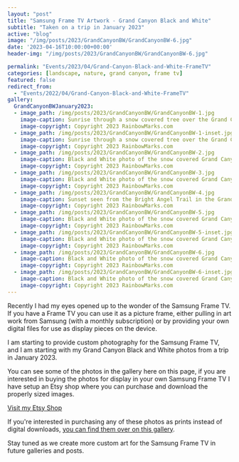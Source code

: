 ```yaml
---
layout: "post"
title: "Samsung Frame TV Artwork - Grand Canyon Black and White"
subtitle: "Taken on a trip in January 2023"
active: "blog"
image: "/img/posts/2023/GrandCanyonBW/GrandCanyonBW-6.jpg"
date: '2023-04-16T10:00:00+00:00'
header-img: "/img/posts/2023/GrandCanyonBW/GrandCanyonBW-6.jpg"

permalink: "Events/2023/04/Grand-Canyon-Black-and-White-FrameTV"
categories: [landscape, nature, grand canyon, frame tv]
featured: false
redirect_from: 
  - "Events/2022/04/Grand-Canyon-Black-and-White-FrameTV"
gallery:
  GrandCanyonBWJanuary2023:
  - image_path: /img/posts/2023/GrandCanyonBW/GrandCanyonBW-1.jpg
    image-caption: Sunrise through a snow covered tree over the Grand Canyon
    image-copyright: Copyright 2023 RainbowMarks.com
  - image_path: /img/posts/2023/GrandCanyonBW/GrandCanyonBW-1-inset.jpg
    image-caption: Sunrise through a snow covered tree over the Grand Canyon inset into a Samsung Frame TV
    image-copyright: Copyright 2023 RainbowMarks.com
  - image_path: /img/posts/2023/GrandCanyonBW/GrandCanyonBW-2.jpg
    image-caption: Black and White photo of the snow covered Grand Canyon
    image-copyright: Copyright 2023 RainbowMarks.com
  - image_path: /img/posts/2023/GrandCanyonBW/GrandCanyonBW-3.jpg
    image-caption: Black and White photo of the snow covered Grand Canyon
    image-copyright: Copyright 2023 RainbowMarks.com
  - image_path: /img/posts/2023/GrandCanyonBW/GrandCanyonBW-4.jpg
    image-caption: Sunset seen from the Bright Angel Trail in the Grand Canyon
    image-copyright: Copyright 2023 RainbowMarks.com
  - image_path: /img/posts/2023/GrandCanyonBW/GrandCanyonBW-5.jpg
    image-caption: Black and White photo of the snow covered Grand Canyon
    image-copyright: Copyright 2023 RainbowMarks.com
  - image_path: /img/posts/2023/GrandCanyonBW/GrandCanyonBW-5-inset.jpg
    image-caption: Black and White photo of the snow covered Grand Canyon inset into a Samsung Frame TV
    image-copyright: Copyright 2023 RainbowMarks.com
  - image_path: /img/posts/2023/GrandCanyonBW/GrandCanyonBW-6.jpg
    image-caption: Black and White photo of the snow covered Grand Canyon
    image-copyright: Copyright 2023 RainbowMarks.com
  - image_path: /img/posts/2023/GrandCanyonBW/GrandCanyonBW-6-inset.jpg
    image-caption: Black and White photo of the snow covered Grand Canyon inset into a Samsung Frame TV
    image-copyright: Copyright 2023 RainbowMarks.com
---
```

Recently I had my eyes opened up to the wonder of the Samsung Frame TV. If you have a Frame TV you can use it as a picture frame, either pulling in art work from Samsung (with a monthly subscription) or by providing your own digital files for use as display pieces on the device.

I am starting to provide custom photography for the Samsung Frame TV, and I am starting with my Grand Canyon Black and White photos from a trip in January 2023.

You can see some of the photos in the gallery here on this page, if you are interested in buying the photos for display in your own Samsung Frame TV I have setup an Etsy shop where you can purchase and download the properly sized images.

[Visit my Etsy Shop](https://www.etsy.com/shop/RBMPhoto)

If you're interested in purchasing any of these photos as prints instead of digital downloads, [you can find them over on this gallery](https://photos.rainbowmarks.com/Landscapes/Grand-Canyon/January-2023-BW/).

Stay tuned as we create more custom art for the Samsung Frame TV in future galleries and posts.


